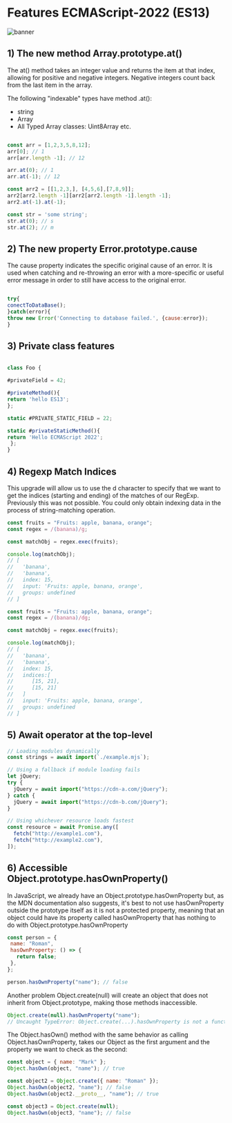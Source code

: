 # Features ECMAScript-2022 (ES13)

![banner](https://plainenglish.io/assets/post-content/latest-es13-javascript-features.png)

## 1) The new method Array.prototype.at()

The at() method takes an integer value and returns the item at that index, allowing for positive and negative integers. Negative integers count back from the last item in the array.

The following "indexable" types have method .at():
- string
- Array
- All Typed Array classes: Uint8Array etc.


```javascript

const arr = [1,2,3,5,8,12];
arr[0]; // 1
arr[arr.length -1]; // 12

arr.at(0); // 1
arr.at(-1); // 12

const arr2 = [[1,2,3,], [4,5,6],[7,8,9]];
arr2[arr2.length -1][arr2[arr2.length -1].length -1];
arr2.at(-1).at(-1);

const str = 'some string';
str.at(0); // s
str.at(2); // m
```

## 2) The new property Error.prototype.cause

The cause property indicates the specific original cause of an error.
It is used when catching and re-throwing an error with a more-specific or useful error message in order to still have access to the original error.

```javascript

try{
conectToDataBase();
}catch(error){
throw new Error('Connecting to database failed.', {cause:error});
}
```

## 3) Private class features #

```javascript

class Foo {

#privateField = 42;

#privateMethod(){
return 'hello ES13';
};

static #PRIVATE_STATIC_FIELD = 22;

static #privateStaticMethod(){
return 'Hello ECMAScript 2022';
 };
}
```

## 4) Regexp Match Indices 

This upgrade will allow us to use the d character to specify that we want to get the indices (starting and ending) of the matches of our RegExp. Previously this was not possible. You could only obtain indexing data in the process of string-matching operation.

```javascript
const fruits = "Fruits: apple, banana, orange";
const regex = /(banana)/g;

const matchObj = regex.exec(fruits);

console.log(matchObj);
// [
//   'banana',
//   'banana',
//   index: 15,
//   input: 'Fruits: apple, banana, orange',
//   groups: undefined
// ]

const fruits = "Fruits: apple, banana, orange";
const regex = /(banana)/dg;

const matchObj = regex.exec(fruits);

console.log(matchObj);
// [
//   'banana',
//   'banana',
//   index: 15,
//   indices:[
//      [15, 21],
//      [15, 21]
//   ]
//   input: 'Fruits: apple, banana, orange',
//   groups: undefined
// ]
```
## 5) Await operator at the top-level

```javascript
// Loading modules dynamically
const strings = await import(`./example.mjs`);

// Using a fallback if module loading fails
let jQuery;
try {
  jQuery = await import("https://cdn-a.com/jQuery");
} catch {
  jQuery = await import("https://cdn-b.com/jQuery");
}

// Using whichever resource loads fastest
const resource = await Promise.any([
  fetch("http://example1.com"),
  fetch("http://example2.com"),
]);
 ```
 
 ## 6) Accessible Object.prototype.hasOwnProperty()
 In JavaScript, we already have an Object.prototype.hasOwnProperty but, as the MDN documentation also suggests, 
 it's best to not use hasOwnProperty   outside the prototype itself as it is not a protected property,
 meaning that an object could have its property called hasOwnProperty that has nothing to do with Object.prototype.hasOwnProperty
 
 ```javascript
 const person = {
  name: "Roman",
  hasOwnProperty: () => {
    return false;
  },
};

person.hasOwnProperty("name"); // false
```
Another problem Object.create(null) will create an object that does not inherit from Object.prototype, making those methods inaccessible.
```javascript
Object.create(null).hasOwnProperty("name");
// Uncaught TypeError: Object.create(...).hasOwnProperty is not a function
```
The Object.hasOwn() method with the same behavior as calling Object.hasOwnProperty, takes our Object as the first argument and the property we want to check as the second:
```javascript
const object = { name: "Mark" };
Object.hasOwn(object, "name"); // true

const object2 = Object.create({ name: "Roman" });
Object.hasOwn(object2, "name"); // false
Object.hasOwn(object2.__proto__, "name"); // true

const object3 = Object.create(null);
Object.hasOwn(object3, "name"); // false
```
